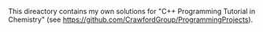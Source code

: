 This direactory contains my own solutions for "C++ Programming Tutorial in Chemistry" (see https://github.com/CrawfordGroup/ProgrammingProjects).
